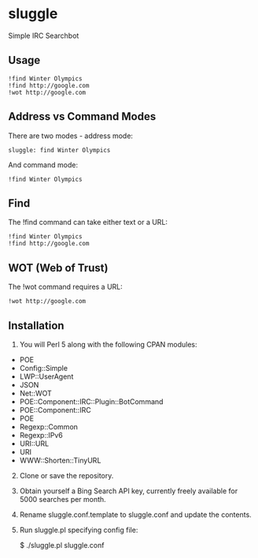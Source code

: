 # sluggle
Simple IRC Searchbot

## Usage

    !find Winter Olympics
    !find http://google.com
    !wot http://google.com

## Address vs Command Modes

There are two modes - address mode:

    sluggle: find Winter Olympics

And command mode:

    !find Winter Olympics

## Find

The !find command can take either text or a URL:

    !find Winter Olympics
    !find http://google.com

## WOT (Web of Trust)

The !wot command requires a URL:

    !wot http://google.com


## Installation

 1. You will Perl 5 along with the following CPAN modules:

  * POE
  * Config::Simple
  * LWP::UserAgent
  * JSON
  * Net::WOT
  * POE::Component::IRC::Plugin::BotCommand
  * POE::Component::IRC
  * POE
  * Regexp::Common
  * Regexp::IPv6
  * URI::URL
  * URI
  * WWW::Shorten::TinyURL

 2. Clone or save the repository.

 3. Obtain yourself a Bing Search API key, currently freely available for 5000 searches per month.

 4. Rename sluggle.conf.template to sluggle.conf and update the contents.

 5. Run sluggle.pl specifying config file:

    $ ./sluggle.pl sluggle.conf
